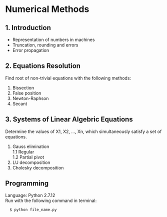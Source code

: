 <h1> Numerical Methods </h1>

<h2>1. Introduction </h2>

* Representation of numbers in machines
* Truncation, rounding and errors
* Error propagation

<h2>2. Equations Resolution </h2>
Find root of non-trivial equations with the following methods:

1. Bissection
2. False position
3. Newton-Raphson
4. Secant

<h2>3. Systems of Linear Algebric Equations </h2>
Determine the values of X1, X2, ..., Xn, which simultaneously satisfy a set of equations.

1. Gauss elimination<br>
  1.1 Regular<br>
  1.2 Partial pivot
2. LU decomposition
3. Cholesky decomposition

<h2> Programming </h2>

Language: Python 2.7.12<br> 
Run with the following command in terminal:
```
  $ python file_name.py
```
